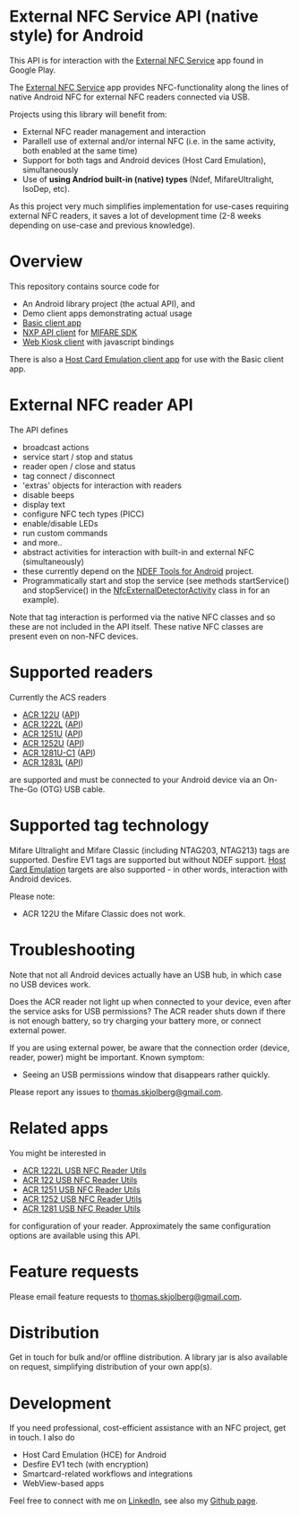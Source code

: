 External NFC Service API (native style) for Android
==================================

This API is for interaction with the [External NFC Service](https://play.google.com/store/apps/details?id=com.skjolberg.nfc.external) app found in Google Play. 

The [External NFC Service](https://play.google.com/store/apps/details?id=com.skjolberg.nfc.external) app provides NFC-functionality along the lines of native Android NFC for external NFC readers connected via USB.

Projects using this library will benefit from:
 - External NFC reader management and interaction
 - Parallell use of external and/or internal NFC (i.e. in the same activity, both enabled at the same time)
 - Support for both tags and Android devices (Host Card Emulation), simultaneously
 - Use of <b>using Andriod built-in (native) types </b> (Ndef, MifareUltralight, IsoDep, etc). 

As this project very much simplifies implementation for use-cases requiring external NFC readers, it saves a lot of development time (2-8 weeks depending on use-case and previous knowledge).

Overview
=================
This repository contains source code for 
 * An Android library project (the actual API), and 
 * Demo client apps demonstrating actual usage
  * [Basic client app](externalNFCClient)
  * [NXP API client](externalNFCNxpClient) for [MIFARE SDK](http://www.mifare.net/en/products/mifare-sdk/)
  * [Web Kiosk client](externalNFCWebKiosk) with javascript bindings

There is also a [Host Card Emulation client app](externalNFCHostCardEmulationClient) for use with the Basic client app.

External NFC reader API
=======================
The API defines 
 * broadcast actions
  * service start / stop and status
  * reader open / close and status
  * tag connect / disconnect
 * 'extras' objects for interaction with readers
  * disable beeps
  * display text
  * configure NFC tech types (PICC)
  * enable/disable LEDs
  * run custom commands
  * and more.. 
 * abstract activities for interaction with built-in and external NFC (simultaneously)
  * these currently depend on the [NDEF Tools for Android](https://github.com/skjolber/ndef-tools-for-android) project.
 * Programmatically start and stop the service (see methods startService() and stopService() in the [NfcExternalDetectorActivity](externalNFCAPI/src/main/java/com/skjolberg/nfc/util/activity/NfcExternalDetectorActivity.java) class in for an example).

Note that tag interaction is performed via the native NFC classes and so these are not included in the API itself. These native NFC classes are present even on non-NFC devices.

Supported readers
=================
Currently the ACS readers
 * [ACR 122U](http://www.acs.com.hk/index.php?pid=product&id=ACR122U) ([API](externalNFCAPI/src/main/java/com/skjolberg/nfc/acs/Acr122UReader.java)) 
 * [ACR 1222L](http://www.acs.com.hk/index.php?pid=product&id=ACR1222L) ([API](externalNFCAPI/src/main/java/com/skjolberg/nfc/acs/Acr1222LReader.java)) 
 * [ACR 1251U](http://www.acs.com.hk/en/products/218/acr1251-usb-nfc-reader-ii/) ([API](externalNFCAPI/src/main/java/com/skjolberg/nfc/acs/Acr1251UReader.java)) 
 * [ACR 1252U](http://www.acs.com.hk/en/products/342/acr1252u-usb-nfc-reader-iii-nfc-forum-certified-reader/) ([API](externalNFCAPI/src/main/java/com/skjolberg/nfc/acs/Acr1252UReader.java)) 
 * [ACR 1281U-C1](http://www.acs.com.hk/en/products/159/acr1281u-c1-dualboost-ii-usb-dual-interface-reader/) ([API](externalNFCAPI/src/main/java/src/com/skjolberg/nfc/acs/Acr1281UReader.java)) 
 * [ACR 1283L](http://www.acs.com.hk/en/products/226/acr1283l-standalone-contactless-reader/) ([API](externalNFCAPI/src/main/java/com/skjolberg/nfc/acs/Acr1283LReader.java)) 
 
are supported and must be connected to your Android device via an On-The-Go (OTG) USB cable.

Supported tag technology
========================
Mifare Ultralight and Mifare Classic (including NTAG203, NTAG213) tags are supported. Desfire EV1 tags are supported but without NDEF support. [Host Card Emulation](http://developer.android.com/guide/topics/connectivity/nfc/hce.html) targets are also supported - in other words, interaction with Android devices.

Please note:
 - ACR 122U the Mifare Classic does not work.

Troubleshooting
===============
Note that not all Android devices actually have an USB hub, in which case no USB devices work.

Does the ACR reader not light up when connected to your device, even after the service asks for USB permissions? The ACR reader shuts down if there is not enough battery, so try charging your battery more, or connect external power.

If you are using external power, be aware that the connection order (device, reader, power) might be important. Known symptom: 
 - Seeing an USB permissions window that disappears rather quickly.

Please report any issues to thomas.skjolberg@gmail.com.

Related apps
============
You might be interested in
 * [ACR 1222L USB NFC Reader Utils](https://play.google.com/store/apps/details?id=com.skjolberg.acr1222) 
 * [ACR 122 USB NFC Reader Utils](https://play.google.com/store/apps/details?id=com.skjolberg.acr122u)
 * [ACR 1251 USB NFC Reader Utils](https://play.google.com/store/apps/details?id=com.skjolberg.acr1251u)
 * [ACR 1252 USB NFC Reader Utils](https://play.google.com/store/apps/details?id=com.skjolberg.acr1252u)
 * [ACR 1281 USB NFC Reader Utils](https://play.google.com/store/apps/details?id=com.skjolberg.acr1281u)


for configuration of your reader. Approximately the same configuration options are available using this API. 

Feature requests
================
Please email feature requests to thomas.skjolberg@gmail.com.

Distribution
============
Get in touch for bulk and/or offline distribution. A library jar is also available on request, simplifying distribution of your own app(s).

Development
===========
If you need professional, cost-efficient assistance with an NFC project, get in touch. I also do

 * Host Card Emulation (HCE) for Android
 * Desfire EV1 tech (with encryption)
 * Smartcard-related workflows and integrations
 * WebView-based apps

Feel free to connect with me on [LinkedIn](http://lnkd.in/r7PWDz), see also my [Github page](https://skjolber.github.io).
